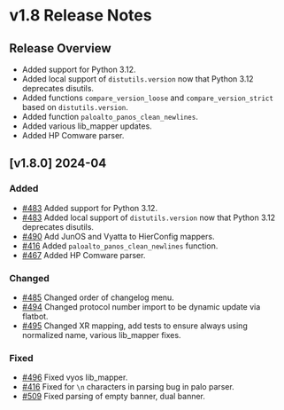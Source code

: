 # v1.8 Release Notes

## Release Overview

- Added support for Python 3.12.
- Added local support of `distutils.version` now that Python 3.12 deprecates disutils.
- Added functions `compare_version_loose` and `compare_version_strict` based on `distutils.version`.
- Added function `paloalto_panos_clean_newlines`.
- Added various lib_mapper updates.
- Added HP Comware parser.

## [v1.8.0] 2024-04

### Added

- [#483](https://github.com/networktocode/netutils/pull/483) Added support for Python 3.12.
- [#483](https://github.com/networktocode/netutils/pull/483) Added local support of `distutils.version` now that Python 3.12 deprecates disutils.
- [#490](https://github.com/networktocode/netutils/pull/490) Add JunOS and Vyatta to HierConfig mappers.
- [#416](https://github.com/networktocode/netutils/pull/416) Added `paloalto_panos_clean_newlines` function.
- [#467](https://github.com/networktocode/netutils/pull/467) Added HP Comware parser.

### Changed

- [#485](https://github.com/networktocode/netutils/pull/485) Changed order of changelog menu.
- [#494](https://github.com/networktocode/netutils/pull/494) Changed protocol number import to be dynamic update via flatbot.
- [#495](https://github.com/networktocode/netutils/pull/495) Changed XR mapping, add tests to ensure always using normalized name, various lib_mapper fixes.

### Fixed

- [#496](https://github.com/networktocode/netutils/pull/496) Fixed vyos lib_mapper.
- [#416](https://github.com/networktocode/netutils/pull/416) Fixed for `\n` characters in parsing bug in palo parser.
- [#509](https://github.com/networktocode/netutils/pull/509) Fixed parsing of empty banner, dual banner.

